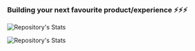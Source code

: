 ### Building your next favourite product/experience ⚡⚡⚡
![Repository's Stats](https://github-readme-stats.vercel.app/api?username=726f6f6b&show_icons=true&theme=dark)

![Repository's Stats](https://github-readme-stats.vercel.app/api/top-langs/?username=726f6f6b&theme=dark)
